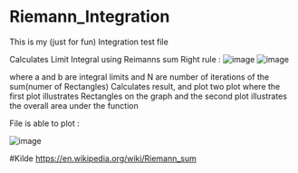 # Riemann_Integration

This is my (just for fun) Integration test file

Calculates Limit Integral using Reimanns sum Right rule : 
![image](https://user-images.githubusercontent.com/47281451/209481583-b4c790a3-6a62-4d8e-9b78-2c5a1dc9ebff.png)
![image](https://user-images.githubusercontent.com/47281451/209481592-764400b3-52a8-4f07-a03b-1f9526525ffe.png)

where a and b are integral limits and N are number of iterations of the sum(numer of Rectangles)
Calculates result, and plot two plot where the first plot illustrates Rectangles on the graph and the
second plot illustrates the overall area under the function

File is able to plot :

![image](https://user-images.githubusercontent.com/47281451/209481568-764539aa-9c7c-47fd-b312-6d2563473ddf.png)


#Kilde
https://en.wikipedia.org/wiki/Riemann_sum
